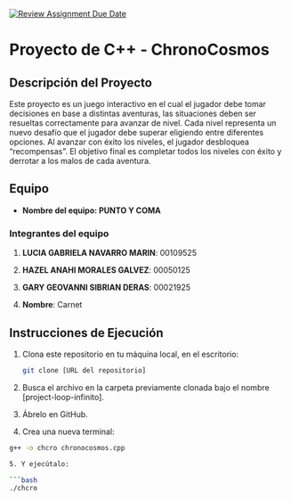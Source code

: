 [![Review Assignment Due Date](https://classroom.github.com/assets/deadline-readme-button-22041afd0340ce965d47ae6ef1cefeee28c7c493a6346c4f15d667ab976d596c.svg)](https://classroom.github.com/a/mi1WNrHU)
# Proyecto de C++ - ChronoCosmos

## Descripción del Proyecto

Este proyecto es un juego interactivo en el cual el jugador debe tomar decisiones en base a distintas aventuras, las situaciones deben ser resueltas correctamente para avanzar de nivel. Cada nivel representa un nuevo desafío que el jugador debe superar eligiendo entre diferentes opciones. Al avanzar con éxito los niveles, el jugador desbloquea “recompensas”. El objetivo final es completar todos los niveles con éxito y derrotar a los malos de cada aventura.

## Equipo

- **Nombre del equipo: PUNTO Y COMA** 

### Integrantes del equipo

1. **LUCIA GABRIELA NAVARRO MARIN**: 00109525

2. **HAZEL ANAHI MORALES GALVEZ**: 00050125
   
3. **GARY GEOVANNI SIBRIAN DERAS**: 00021925

4. **Nombre**: Carnet


## Instrucciones de Ejecución

1. Clona este repositorio en tu máquina local, en el escritorio:
   ```bash
   git clone [URL del repositorio]

2. Busca el archivo en la carpeta previamente clonada bajo el nombre [project-loop-infinito].

3. Ábrelo en GitHub.

4. Crea una nueva terminal:
  ```bash
g++ -o chcro chronocosmos.cpp

5. Y ejecútalo:

  ```bash
./chcro